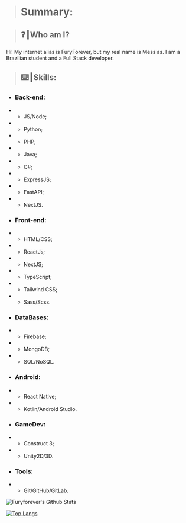> # Summary:
  
> ## ❓┃Who am I?
Hi! My internet alias is FuryForever, but my real name is Messias. I am a Brazilian student and a Full Stack developer.

> ## ⌨️┃Skills:
+ ### Back-end:
+ + JS/Node;
+ + Python;
+ + PHP;
+ + Java;
+ + C#;
+ + ExpressJS;
+ + FastAPI;
+ + NextJS.
+ ### Front-end:
+ + HTML/CSS;
+ + ReactJs;
+ + NextJS;
+ + TypeScript;
+ + Tailwind CSS;
+ + Sass/Scss.
+ ### DataBases:
+ + Firebase;
+ + MongoDB;
+ + SQL/NoSQL.
+ ### Android:
+ + React Native;
+ + Kotlin/Android Studio.
+ ### GameDev:
+ + Construct 3;
+ + Unity2D/3D.
+ ### Tools:
+ + Git/GitHub/GitLab.

![Furyforever's Github Stats](https://github-readme-stats.vercel.app/api?username=Furyforev3r&count_private=true&show_icons=true&theme=dracula)

[![Top Langs](https://github-readme-stats.vercel.app/api/top-langs/?username=Furyforev3r&layout=compact&theme=dracula)](https://github.com/Furyforev3r)

<!-- [![Furyforev3r's wakatime stats](https://github-readme-stats.vercel.app/api/wakatime?username=Furyforev3r&layout=compact)](https://github.com/anuraghazra/github-readme-stats) -->
